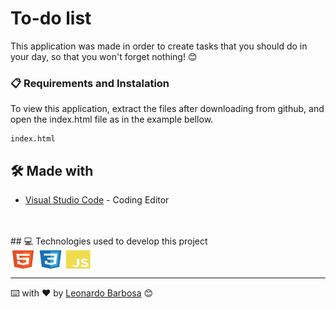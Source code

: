 # To-do list

This application was made in order to create tasks that you should do in your day, so that you won't forget nothing!  😊

### 📋 Requirements and Instalation

To view this application, extract the files after downloading from github, and open the index.html file as in the example bellow.

```
index.html
```

## 🛠️ Made with
* [Visual Studio Code](https://code.visualstudio.com) - Coding Editor
<br>
<br>
## 💻 Technologies used to develop this project
<div display="flex">
  <img align="center" alt="leo-HTML" height="30" width="40" src="https://raw.githubusercontent.com/devicons/devicon/master/icons/html5/html5-original.svg">
 <img align="center" alt="leo-CSS" height="30" width="40" src="https://raw.githubusercontent.com/devicons/devicon/master/icons/css3/css3-original.svg">
 <img align="center" alt="leo-Js" height="30" width="40" src="https://raw.githubusercontent.com/devicons/devicon/master/icons/javascript/javascript-plain.svg">
</div>

 
---
⌨️ with ❤️ by [Leonardo Barbosa](https://github.com/leonardojpereira) 😊
